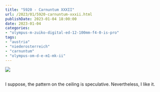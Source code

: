 ```yaml
---
title: "5920 - Carnuntum XXXII"
url: /2023/01/5920-carnuntum-xxxii.html
publishDate: 2023-01-04 18:00:00
date: 2023-01-04
categories:
- "olympus-m-zuiko-digital-ed-12-100mm-f4-0-is-pro"
tags:
- "austria"
- "niederosterreich"
- "carnuntum"
- "olympus-om-d-e-m1-mk-ii"
---
```

<div class="container">
<div class="center"><a target="_blank" href="https://d25zfm9zpd7gm5.cloudfront.net/1200x1200/2019/20190922_101437_lr.jpg"><img class="webfeedsFeaturedVisual" src="https://d25zfm9zpd7gm5.cloudfront.net/0600x0600/2019/20190922_101437_lr.jpg" /></a></div>
</div>
<br />

I suppose, the pattern on the ceiling is speculative. Nevertheless, I like it.
